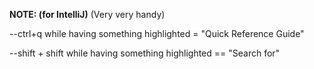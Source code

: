 **NOTE:             (for IntelliJ)**         (Very very handy)

--ctrl+q while having something highlighted = "Quick Reference Guide"   

--shift + shift  while having something highlighted == "Search for"
